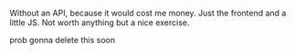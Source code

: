 Without an API, because it would cost me money. Just the frontend and a little JS. Not worth anything but a nice exercise.


prob gonna delete this soon
